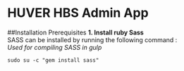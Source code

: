 # HUVER HBS Admin App

##Installation Prerequisites
**1. Install ruby Sass** 
<br>
SASS can be installed by running the following command : <br>
<i>Used for compiling SASS in gulp</i>
```
sudo su -c "gem install sass"
```